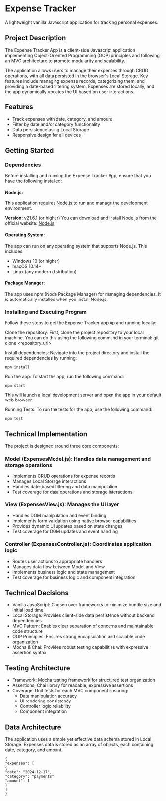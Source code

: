 # Expense Tracker

A lightweight vanilla Javascript application for tracking personal expenses.

## Project Description

The Expense Tracker App is a client-side Javascript application implementing Object-Oriented Programming (OOP) principles and following an MVC architecture to promote modularity and scalability.

The application allows users to manage their expenses through CRUD operations, with all data persisted in the browser's Local Storage. Key features include managing expense records, categorizing them, and providing a date-based filtering system. Expenses are stored locally, and the app dynamically updates the UI based on user interactions.

## Features

- Track expenses with date, category, and amount
- Filter by date and/or category functionality
- Data persistence using Local Storage
- Responsive design for all devices

## Getting Started

### Dependencies

Before installing and running the Expense Tracker App, ensure that you have the following installed:

#### Node.js:
This application requires Node.js to run and manage the development environment.

**Version:** v21.6.1 (or higher)
You can download and install Node.js from the official website: [Node.js](https://nodejs.org)

#### Operating System:
The app can run on any operating system that supports Node.js. This includes:

- Windows 10 (or higher)
- macOS 10.14+
- Linux (any modern distribution)

#### Package Manager:
The app uses npm (Node Package Manager) for managing dependencies. It is automatically installed when you install Node.js.

### Installing and Executing Program

Follow these steps to get the Expense Tracker app up and running locally:

Clone the repository:
First, clone the project repository to your local machine. You can do this using the following command in your terminal:
git clone <repository_url>

Install dependencies:
Navigate into the project directory and install the required dependencies by running:

```
npm install
```

Run the app:
To start the app, run the following command:

```
npm start
```

This will launch a local development server and open the app in your default web browser.

Running Tests:
To run the tests for the app, use the following command:

```
npm test
```

## Technical Implementation

The project is designed around three core components:

### Model (ExpensesModel.js): Handles data management and storage operations

- Implements CRUD operations for expense records
- Manages Local Storage interactions
- Handles date-based filtering and data manipulation
- Test coverage for data operations and storage interactions

### View (ExpensesView.js): Manages the UI layer

- Handles DOM manipulation and event binding
- Implements form validation using native browser capabilities
- Provides dynamic UI updates based on state changes
- Test coverage for DOM updates and event handling

### Controller (ExpensesController.js): Coordinates application logic

- Routes user actions to appropriate handlers
- Manages data flow between Model and View
- Implements business logic and state management
- Test coverage for business logic and component integration

## Technical Decisions

- Vanilla JavaScript: Chosen over frameworks to minimize bundle size and initial load time
- Local Storage: Provides client-side data persistence without backend dependencies
- MVC Pattern: Enables clear separation of concerns and maintainable code structure
- OOP Principles: Ensures strong encapsulation and scalable code organization
- Mocha & Chai: Provides robust testing capabilities with expressive assertion syntax

## Testing Architecture

- Framework: Mocha testing framework for structured test organization
- Assertions: Chai library for readable, expressive assertions
- Coverage: Unit tests for each MVC component ensuring:
  - Data manipulation accuracy
  - UI rendering consistency
  - Controller logic reliability
  - Component integration

## Data Architecture

The application uses a simple yet effective data schema stored in Local Storage. Expenses data is stored as an array of objects, each containing date, category, and amount.

```
{
"expenses": [
{
"date": "2024-12-17",
"category": "payments",
"amount": 1
}
]
}
```
